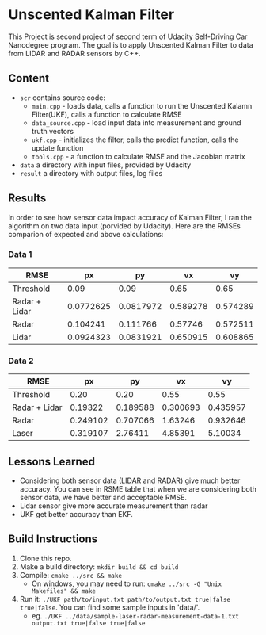 # Unscented Kalman Filter
This Project is second project of second term of Udacity Self-Driving Car Nanodegree program. The goal is to apply Unscented Kalman Filter to data from LIDAR and RADAR sensors by C++.

## Content
- `scr` contains source code:
  - `main.cpp` - loads data, calls a function to run the Unscented Kalamn Filter(UKF), calls a function to calculate RMSE
  - `data_source.cpp` - load input data into measurement and ground truth vectors
  - `ukf.cpp` - initializes the filter, calls the predict function, calls the update function
  - `tools.cpp` - a function to calculate RMSE and the Jacobian matrix
- `data` a directory with input files, provided by Udacity
- `result` a directory with output files, log files

## Results
In order to see how sensor data impact accuracy of Kalman Filter, I ran the algorithm on two data input (porvided by Udacity). Here are the RMSEs comparion of expected and above calculations:

### Data 1
|   RMSE    | px | py | vx | vy |
| --------- | -- | -- | -- | -- |
| Threshold | 0.09 | 0.09 | 0.65 | 0.65 |
| Radar + Lidar | 0.0772625 | 0.0817972 | 0.589278 | 0.574289 |
| Radar | 0.104241 | 0.111766 | 0.57746 | 0.572511 |
| Lidar | 0.0924323 | 0.0831921 | 0.650915 | 0.608865 |


### Data 2
|   RMSE    | px | py | vx | vy |
| --------- | -- | -- | -- | -- |
| Threshold | 0.20 | 0.20 | 0.55 | 0.55 |
| Radar + Lidar | 0.19322 | 0.189588 | 0.300693 | 0.435957 |
| Radar | 0.249102 | 0.707066 | 1.63246 | 0.932646 |
| Laser | 0.319107 | 2.76411 | 4.85391 | 5.10034 |


## Lessons Learned
- Considering both sensor data (LIDAR and RADAR) give much better accuracy. You can see in RSME table that when we are considering both sensor data, we have better and acceptable RMSE.
- Lidar sensor give more accurate measurement than radar
- UKF get better accuracy than EKF.

## Build Instructions
1. Clone this repo.
2. Make a build directory: `mkdir build && cd build`
3. Compile: `cmake ../src && make` 
   * On windows, you may need to run: `cmake ../src -G "Unix Makefiles" && make`
4. Run it: `./UKF path/to/input.txt path/to/output.txt true|false true|false`. You can find
   some sample inputs in 'data/'.
    - eg. `./UKF ../data/sample-laser-radar-measurement-data-1.txt output.txt true|false true|false`

